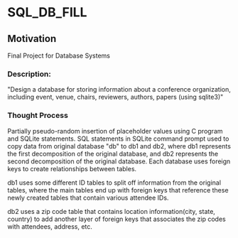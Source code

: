 # SQL_DB_FILL
## Motivation
Final Project for Database Systems
### Description: 
"Design a database for storing information about a conference organization, including event, venue, chairs, reviewers, authors, papers (using sqlite3)"

### Thought Process
Partially pseudo-random insertion of placeholder values using C program and SQLite statements. SQL statements in SQLite command prompt used to copy data from original database "db" to db1 and db2, where db1 represents the first decomposition of the original database, and db2 represents the second decomposition of the original database. Each database uses foreign keys to create relationships between tables. 

db1 uses some different ID tables to split off information from the original tables, where the main tables end up with foreign keys that reference these newly created tables that contain various attendee IDs.

db2 uses a zip code table that contains location information(city, state, country) to add another layer of foreign keys that associates the zip codes with attendees, address, etc.


